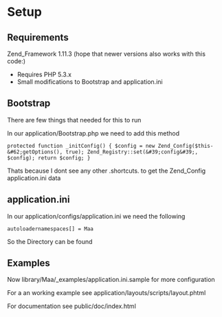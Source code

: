 # Setup

## Requirements

Zend_Framework 1.11.3 (hope that newer versions also works with this code:)

*   Requires <span class="caps">PHP</span> 5.3.x
*   Small modifications to Bootstrap and application.ini

## Bootstrap

There are few things that needed for this to run

In our application/Bootstrap.php we need to add this method

`protected function _initConfig()
{
$config = new Zend_Config($this-&#62;getOptions(), true);
Zend_Registry::set(&#39;config&#39;, $config);
return $config;
}`

Thats because I dont see any other .shortcuts. to get the Zend_Config application.ini data

## application.ini

In our application/configs/application.ini we need the following

`autoloadernamespaces[] = Maa`

So the Directory can be found

## Examples

Now library/Maa/_examples/application.ini.sample for more configuration

For a an working example see application/layouts/scripts/layout.phtml

For documentation see public/doc/index.html

